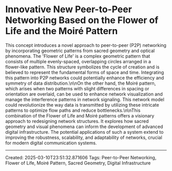 # Innovative New Peer-to-Peer Networking Based on the Flower of Life and the Moiré Pattern

This concept introduces a novel approach to peer-to-peer (P2P) networking by incorporating geometric patterns from sacred geometry and optical phenomena. The 'Flower of Life' is a complex geometric pattern that consists of multiple evenly-spaced, overlapping circles arranged in a flower-like pattern. This structure symbolizes the cycle of creation and is believed to represent the fundamental forms of space and time. Integrating this pattern into P2P networks could potentially enhance the efficiency and symmetry of data distribution.\n\nOn the other hand, the Moiré pattern, which arises when two patterns with slight differences in spacing or orientation are overlaid, can be used to enhance network visualization and manage the interference patterns in network signaling. This network model could revolutionize the way data is transmitted by utilizing these intricate patterns to optimize flow paths and reduce bottlenecks.\n\nThis combination of the Flower of Life and Moiré patterns offers a visionary approach to redesigning network structures. It explores how sacred geometry and visual phenomena can inform the development of advanced digital infrastructure. The potential applications of such a system extend to improving the robustness, scalability, and adaptability of networks, crucial for modern digital communication systems.

---
Created: 2025-03-10T23:51:32.871606
Tags: Peer-to-Peer Networking, Flower of Life, Moiré Pattern, Sacred Geometry, Digital Infrastructure
